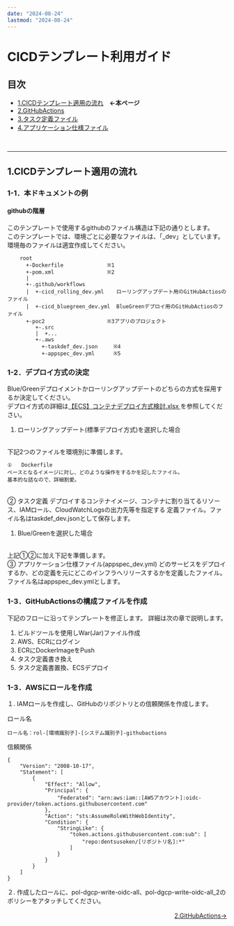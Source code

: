 ```yaml
---
date: "2024-08-24"
lastmod: "2024-08-24"
---
```


# CICDテンプレート利用ガイド
## 目次
- [1.CICDテンプレート適用の流れ](./index)　**←本ページ**
- [2.GitHubActions](./actions) 
- [3.タスク定義ファイル](./taskdef)
- [4.アプリケーション仕様ファイル](./appspec)
<br>

---

## 1.CICDテンプレート適用の流れ
### 1-1．本ドキュメントの例  
#### githubの階層  
このテンプレートで使用するgithubのファイル構造は下記の通りとします。  
このテンプレートでは、環境ごとに必要なファイルは、「_dev」としています。  
環境毎のファイルは適宜作成してください。
```github
    root  
      +-Dockerfile              ※1
      +-pom.xml                 ※2
      |  
      +-.github/workflows  
      |  +-cicd_rolling_dev.yml    ローリングアップデート用のGitHubActiosのファイル
      |  +-cicd_bluegreen_dev.yml  BlueGreenデプロイ用のGitHubActiosのファイル
      +-poc2                    ※3アプリのプロジェクト
         +-.src  
         |  +...  
         +-.aws  
           +-taskdef_dev.json     ※4
           +-appspec_dev.yml      ※5
```     

### 1-2．デプロイ方式の決定  
Blue/Greenデプロイメントかローリングアップデートのどちらの方式を採用するか決定してください。  
デプロイ方式の詳細は[【ECS】コンテナデプロイ方式検討.xlsx ](https://esq365.sharepoint.com/:x:/s/msteams_30dfd0/Ee8N9W8uFx5PuPZCnjEEAQMB9B2EoO3yN95imlYjEaFy_g?e=tsRFZN)を参照してください。
<br>
1. ローリングアップデート(標準デプロイ方式)を選択した場合  
<br>
下記2つのファイルを環境別に準備します。

    ①   Dockerfile  
    ベースとなるイメージに対し、どのような操作をするかを記したファイル。  
    基本的な話なので、詳細割愛。  
<br>
    ➁   タスク定義  
    デプロイするコンテナイメージ、コンテナに割り当てるリソース、IAMロール、CloudWatchLogsの出力先等を指定する  
    定義ファイル。ファイル名はtaskdef_dev.jsonとして保存します。

1. Blue/Greenを選択した場合  
<br>
上記①②に加え下記を準備します。  
<br>
    ③   アプリケーション仕様ファイル(appspec_dev.yml)  
    どのサービスをデプロイするか、どの定義を元にどこのインフラへリリースするかを定義したファイル。  
    ファイル名はappspec_dev.ymlとします。
<br>


### 1-3．GitHubActionsの構成ファイルを作成
下記のフローに沿ってテンプレートを修正します。 詳細は次の章で説明します。 
1. ビルドツールを使用しWar(Jar)ファイル作成
1. AWS、ECRにログイン  
1. ECRにDockerImageをPush  
1. タスク定義書き換え  
1. タスク定義書置換、ECSデプロイ  

### 1-3．AWSにロールを作成
１. IAMロールを作成し、GitHubのリポジトリとの信頼関係を作成します。  

ロール名
```Role
ロール名：rol-[環境識別子]-[システム識別子]-githubactions
```  
信頼関係
```
{
    "Version": "2008-10-17",
    "Statement": [
        {
            "Effect": "Allow",
            "Principal": {
                "Federated": "arn:aws:iam::[AWSアカウント]:oidc-provider/token.actions.githubusercontent.com"
            },
            "Action": "sts:AssumeRoleWithWebIdentity",
            "Condition": {
                "StringLike": {
                    "token.actions.githubusercontent.com:sub": [
                        "repo:dentsusoken/[リポジトリ名]:*"
                    ]
                }
            }
        }
    ]
}
```  
 ２. 作成したロールに、pol-dgcp-write-oidc-all、pol-dgcp-write-oidc-all_2のポリシーをアタッチしてください。
<br>



<!--
<p style="margin-top: 20em"></p>  
-->
<div style="display: flex; justify-content: space-between;">
  <div style="text-align: center;">
  </div>
  <div style="text-align: center;">
　　<a href="./actions">2.GitHubActions→</a>
  </div>
</div>




